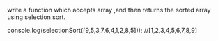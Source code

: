 write a function which accepts array ,and then returns the sorted array using selection sort.</br>

console.log(selectionSort([9,5,3,7,6,4,1,2,8,5])); //[1,2,3,4,5,6,7,8,9]</br>